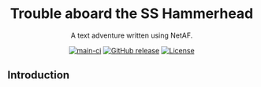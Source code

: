 <div align="center">

# Trouble aboard the SS Hammerhead
A text adventure written using NetAF.

[![main-ci](https://github.com/benpollarduk/sshh/actions/workflows/main-ci.yml/badge.svg)](https://github.com/benpollarduk/sshh/actions/workflows/main-ci.yml)
[![GitHub release](https://img.shields.io/github/release/benpollarduk/sshh.svg)](https://github.com/benpollarduk/sshh/releases)
[![License](https://img.shields.io/github/license/benpollarduk/adventure-framework.svg)](https://opensource.org/licenses/MIT)

</div>

## Introduction